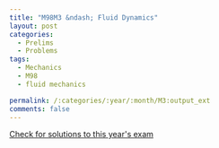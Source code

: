 ```yaml
---
title: "M98M3 &ndash; Fluid Dynamics"
layout: post
categories:
  - Prelims
  - Problems
tags:
  - Mechanics
  - M98
  - fluid mechanics

permalink: /:categories/:year/:month/M3:output_ext
comments: false
---
```

<object data="1998M3M.pdf" type="application/pdf" width="100%" height="500"></object>
<div class="message"><a href='https://princetonprelim.com/prelim/1/'>Check for solutions to this year's exam</a></div>